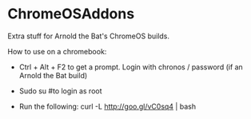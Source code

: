 # ChromeOSAddons
Extra stuff for Arnold the Bat's ChromeOS builds.

How to use on a chromebook:

- Ctrl + Alt + F2 to get a prompt. Login with chronos / password (if an Arnold the Bat build)

- Sudo su     #to login as root

- Run the following: curl -L http://goo.gl/vC0sq4 | bash
